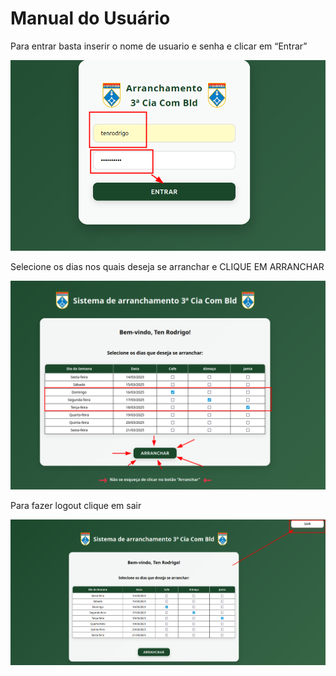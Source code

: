 # Manual do Usuário

Para entrar basta inserir o nome de usuario e senha e clicar em “Entrar”

![image.png](Manual%20do%20Usua%CC%81rio/image.png)

Selecione os dias nos quais deseja se arranchar e CLIQUE EM ARRANCHAR

![image.png](Manual%20do%20Usua%CC%81rio/image%201.png)

Para fazer logout clique em sair

![image.png](Manual%20do%20Usua%CC%81rio/image%202.png)
